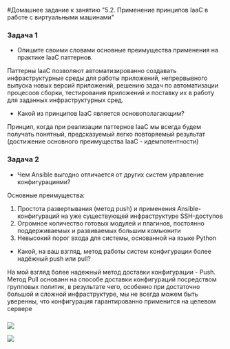 #Домашнее задание к занятию "5.2. Применение принципов IaaC в работе с виртуальными машинами"

### Задача 1
- Опишите своими словами основные преимущества применения на практике IaaC паттернов.

Паттерны IaaC позволяют автоматизированно создавать инфраструктурные среды для работы приложений, непрервывного выпуска 
новых версий приложений, решению задач по автоматизации процесоов сборки, тестирования приложений и поставку их в работу для заданных 
инфраструктурных сред.

- Какой из принципов IaaC является основополагающим?

Принцип, когда при реализации паттернов IaaC мы всегда будем получать понятный, предсказуемый легко повторяемый 
результат (достижение основного преимущества IaaC - идемпотентности)

### Задача 2
- Чем Ansible выгодно отличается от других систем управление конфигурациями?

Основные преимущества:
1. Простота развертывания (метод push) и применения Ansible-конфигураций на уже существующей инфраструктуре SSH-доступов
2. Огромное количество готовых модулей и плагинов, постоянно поддерживаемых и развиваемых большим комьюнити
3. Невысокий порог входа для системы, основанной на языке Python


- Какой, на ваш взгляд, метод работы систем конфигурации более надёжный push или pull?

На мой взгляд более надежный метод доставки конфигурации - Push. Метод Pull основанн на способе доставки конфигураций 
посредством групповых политик, в результате чего, особенно при достаточно большой и сложной инфраструктуре, мы не всегда 
можем быть уверенны, что конфигурация гарантированно применится на целевом сервере

###
![](https://c.radikal.ru/c14/2202/fd/35a4206eb030.jpg)

![](https://a.radikal.ru/a26/2202/a2/dd152d263b74.jpg)

